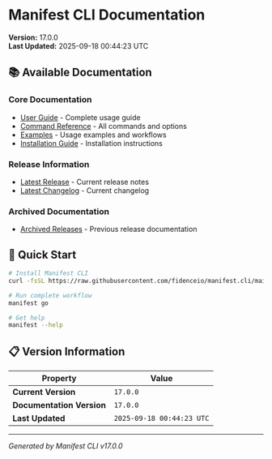 # Manifest CLI Documentation

**Version:** 17.0.0  
**Last Updated:** 2025-09-18 00:44:23 UTC

## 📚 Available Documentation

### Core Documentation
- [User Guide](USER_GUIDE.md) - Complete usage guide
- [Command Reference](COMMAND_REFERENCE.md) - All commands and options
- [Examples](EXAMPLES.md) - Usage examples and workflows
- [Installation Guide](INSTALLATION.md) - Installation instructions

### Release Information
- [Latest Release](RELEASE_v17.0.0.md) - Current release notes
- [Latest Changelog](CHANGELOG_v17.0.0.md) - Current changelog

### Archived Documentation
- [Archived Releases](zArchive/) - Previous release documentation

## 🚀 Quick Start

```bash
# Install Manifest CLI
curl -fsSL https://raw.githubusercontent.com/fidenceio/manifest.cli/main/install-cli.sh | bash

# Run complete workflow
manifest go

# Get help
manifest --help
```

## 📋 Version Information

| Property | Value |
|----------|-------|
| **Current Version** | `17.0.0` |
| **Documentation Version** | `17.0.0` |
| **Last Updated** | `2025-09-18 00:44:23 UTC` |

---
*Generated by Manifest CLI v17.0.0*
